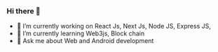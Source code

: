 ### Hi there 👋


- 🔭 I’m currently working on React Js, Next Js, Node JS, Express JS,
- 🌱 I’m currently learning Web3js, Block chain
- 💬 Ask me about Web and Android development

